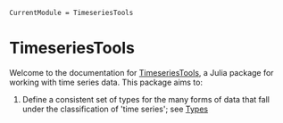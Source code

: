 ```@meta
CurrentModule = TimeseriesTools
```

# TimeseriesTools

Welcome to the documentation for [TimeseriesTools](https://github.com/brendanjohnharris/TimeseriesTools.jl), a Julia package for working with time series data.
This package aims to:
1. Define a consistent set of types for the many forms of data that fall under the classification of 'time series'; see [Types](@ref)


